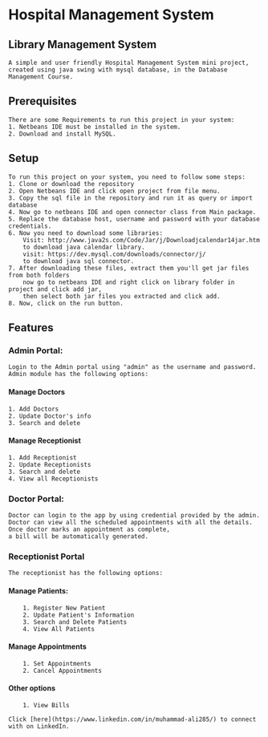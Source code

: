 
# Hospital Management System

Library Management System
-------------------------

    A simple and user friendly Hospital Management System mini project, created using java swing with mysql database, in the Database Management Course.


Prerequisites
------------

    There are some Requirements to run this project in your system:
    1. Netbeans IDE must be installed in the system.
    2. Download and install MySQL.

Setup
------------

    To run this project on your system, you need to follow some steps:
    1. Clone or download the repository
    2. Open Netbeans IDE and click open project from file menu.
    3. Copy the sql file in the repository and run it as query or import database
    4. Now go to netbeans IDE and open connector class from Main package.
    5. Replace the database host, username and password with your database credentials.
    6. Now you need to download some libraries: 
        Visit: http://www.java2s.com/Code/Jar/j/Downloadjcalendar14jar.htm
        to download java calendar library.
        visit: https://dev.mysql.com/downloads/connector/j/
        to download java sql connector.
    7. After downloading these files, extract them you'll get jar files from both folders
        now go to netbeans IDE and right click on library folder in project and click add jar,
        then select both jar files you extracted and click add.
    8. Now, click on the run button.
    

Features
--------

### Admin Portal: 
    Login to the Admin portal using "admin" as the username and password.
    Admin module has the following options:
    
#### Manage Doctors
    1. Add Doctors
    2. Update Doctor's info
    3. Search and delete
#### Manage Receptionist
    1. Add Receptionist
    2. Update Receptionists
    3. Search and delete
    4. View all Receptionists
### Doctor Portal:
    Doctor can login to the app by using credential provided by the admin.
    Doctor can view all the scheduled appointments with all the details. Once doctor marks an appointment as complete, 
    a bill will be automatically generated.
    
### Receptionist Portal
    The receptionist has the following options:
#### Manage Patients:
        1. Register New Patient
        2. Update Patient's Information
        3. Search and Delete Patients
        4. View All Patients
#### Manage Appointments
        1. Set Appointments
        2. Cancel Appointments
#### Other options        
        1. View Bills
        
    Click [here](https://www.linkedin.com/in/muhammad-ali285/) to connect with on LinkedIn.


